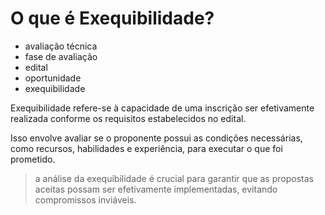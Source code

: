 # O que é Exequibilidade?

- avaliação técnica
- fase de avaliação
- edital
- oportunidade
- exequibilidade

Exequibilidade refere-se à capacidade de uma inscrição ser efetivamente realizada conforme os requisitos estabelecidos no edital.

Isso envolve avaliar se o proponente possui as condições necessárias, como recursos, habilidades e experiência, para executar o que foi prometido.

> a análise da exequibilidade é crucial para garantir que as propostas aceitas possam ser efetivamente implementadas, evitando compromissos inviáveis.
